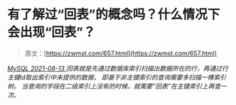 <!--yml
category: 未分类
date: 0001-01-01 00:00:00
-->

# 有了解过“回表”的概念吗？什么情况下会出现“回表”？

> 原文：[https://zwmst.com/657.html](https://zwmst.com/657.html)

   [ *MySQL* ](https://zwmst.com/mysql)*[ <time datetime="2021-08-14T07:51:23+08:00"> 2021-08-13 </time> ](https://zwmst.com/657.html)  回表就是先通过数据库索引扫描出数据所在的行，再通过行主键id取出索引中未提供的数据， 即基于非主键索引的查询需要多扫描一棵索引树。 当查询的字段在二级索引上没有的时候，就需要“回表”在主键索引上再查一次。*